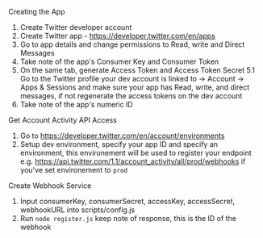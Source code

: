 Creating the App
1. Create Twitter developer account
2. Create Twitter app - https://developer.twitter.com/en/apps
3. Go to app details and change permissions to Read, write and Direct Messages
4. Take note of the app's Consumer Key and Consumer Token
5. On the same tab, generate Access Token and Access Token Secret
  5.1 Go to the Twitter profile your dev account is linked to 
  -> Account -> Apps & Sessions and make sure your app has Read, write, and direct messages, if not regenerate the access tokens 
  on the dev account
6. Take note of the app's numeric ID

Get Account Activity API Access
1. Go to https://developer.twitter.com/en/account/environments
2. Setup dev environment, specify your app ID and specify an environment, this environement will be used to register your endpoint
  e.g. https://api.twitter.com/1.1/account_activity/all/prod/webhooks if you've set environement to `prod`

Create Webhook Service
1. Input consumerKey, consumerSecret, accessKey, accessSecret, webhookURL into scripts/config.js
2. Run `node register.js` keep note of response, this is the ID of the webhook
